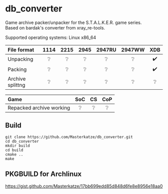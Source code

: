 # db_converter
Game archive packer/unpacker for the S.T.A.L.K.E.R. game series.  
Based on bardak's converter from xray_re-tools.

Supported operating systems: Linux x86_64

| File format         | 1114               | 2215               | 2945               | 2947RU             | 2947WW             | XDB                |
| :------------------ | :----------------: | :----------------: | :----------------: | :----------------: | :----------------: | :----------------: |
| Unpacking           | :grey_question:    | :grey_question:    | :grey_question:    | :grey_question:    | :grey_question:    | :heavy_check_mark: |
| Packing             | :grey_question:    | :grey_question:    | :grey_question:    | :grey_question:    | :grey_question:    | :heavy_check_mark: |
| Archive splittng    | :grey_question:    | :grey_question:    | :grey_question:    | :grey_question:    | :grey_question:    | :grey_question:    |

| Game                     | SoC                | CS                 | CoP                |
| :----------------------- | :----------------: | :----------------: | :----------------: |
| Repacked archive working | :grey_question:    | :grey_question:    | :grey_question:    |


## Build
```
git clone https://github.com/Masterkatze/db_converter.git
cd db_converter
mkdir build
cd build
cmake ..
make
```


## PKGBUILD for Archlinux
https://gist.github.com/Masterkatze/17bb699edd85d848d6fe8e8956e18aa0
